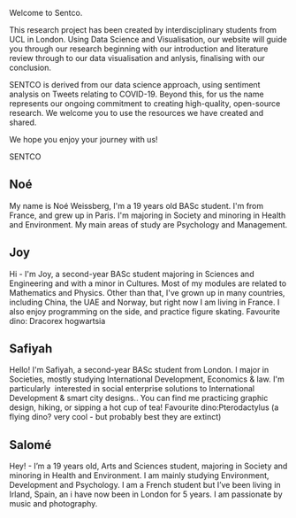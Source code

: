 Welcome to Sentco.

This research project has been created by interdisciplinary students from UCL in London. Using Data Science and Visualisation, our website will guide you through our research beginning with our introduction and literature review through to our data visualisation and anlysis, finalising with our conclusion.

 SENTCO is derived from our data science approach, using sentiment analysis on Tweets relating to COVID-19. Beyond this, for us the name represents our ongoing commitment to creating high-quality, open-source research. We welcome you to use the resources we have created and shared.

We hope you enjoy your journey with us! 

SENTCO

## Noé
My name is Noé Weissberg, I'm a 19 years old BASc student. I'm from France, and grew up in Paris. I'm majoring in Society and minoring in Health and Environment. My main areas of study are Psychology and Management. 

## Joy
Hi - I'm Joy, a second-year BASc student majoring in Sciences and Engineering and with a minor in Cultures. Most of my modules are related to Mathematics and Physics.
Other than that, I've grown up in many countries, including China, the UAE and Norway, but right now I am living in France. I also enjoy programming on the side, and practice figure skating. 
Favourite dino: Dracorex hogwartsia

## Safiyah
Hello! I'm Safiyah, a second-year BASc student from London. I major in Societies, mostly studying International Development, Economics & law.
I'm particularly  interested in social enterprise solutions to International Development & smart city designs.. You can find me practicing graphic design, hiking, or sipping a hot cup of tea!
Favourite dino:Pterodactylus (a flying dino? very cool - but probably best they are extinct)

## Salomé 
Hey! - I’m a 19 years old, Arts and Sciences student, majoring in Society and minoring in Health and Environment. I am mainly studying Environment, Development and Psychology.
I am a French student but I’ve been living in Irland, Spain, an i have now been in London for 5 years.
I am passionate by music and photography. 
